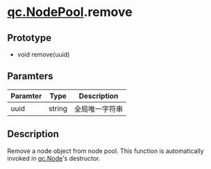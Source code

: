 # [qc.NodePool](README.md).remove

## Prototype
* void remove(uuid)

## Paramters
| Paramter | Type | Description |
| ------------- | ------------- | -------------|
| uuid | string | 全局唯一字符串 |

## Description
Remove a node object from node pool. This function is automatically invoked in [qc.Node](../gameobject/CNode.md)'s destructor.
